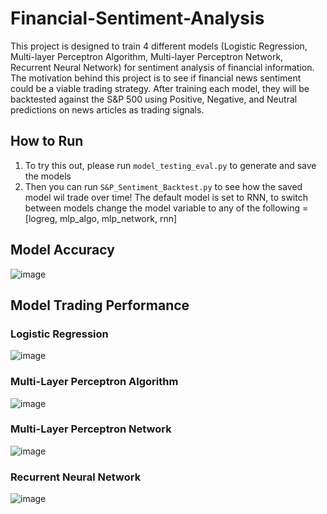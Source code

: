 # Financial-Sentiment-Analysis #
This project is designed to train 4 different models (Logistic Regression, Multi-layer Perceptron Algorithm, Multi-layer Perceptron Network, Recurrent Neural Network) for sentiment analysis of financial information. The motivation behind this project is to see if financial news sentiment could be a viable trading strategy. After training each model, they will be backtested against the S&P 500 using Positive, Negative, and Neutral predictions on news articles as trading signals. 

## How to Run ##
1. To try this out, please run ```model_testing_eval.py``` to generate and save the models
2. Then you can run ```S&P_Sentiment_Backtest.py``` to see how the saved model wil trade over time! The default model is set to RNN, to switch between models change the model variable to any of the following = [logreg, mlp_algo, mlp_network, rnn]

## Model Accuracy ##
![image](https://user-images.githubusercontent.com/89418442/234877402-80988be9-4908-46ca-83aa-2005dcf58227.png)

## Model Trading Performance ##
### Logistic Regression ##
![image](https://user-images.githubusercontent.com/89418442/234881813-25c1a926-02d8-430b-97ca-6377b47933d2.png)

### Multi-Layer Perceptron Algorithm ###
![image](https://user-images.githubusercontent.com/89418442/234881889-b3b1666b-b8a5-4814-8301-7c1d7e966f63.png)

### Multi-Layer Perceptron Network ###
![image](https://user-images.githubusercontent.com/89418442/234881986-c593b159-be5a-4134-b9e6-a15ff86089c7.png)

### Recurrent Neural Network
![image](https://user-images.githubusercontent.com/89418442/234882101-d3d91262-fcc2-4584-b58f-a0136e82d888.png)
